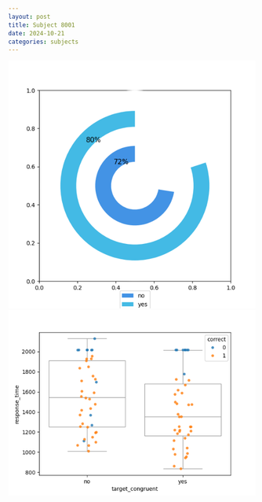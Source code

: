 ```yaml
---
layout: post
title: Subject 8001
date: 2024-10-21
categories: subjects
---
```


![](data/8001/run-3/8001_accuracy_target_congruence.png)
![](data/8001/run-3/8001_rt_congruence.png)
